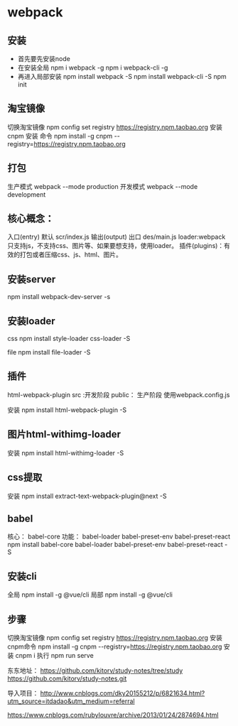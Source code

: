 # webpack

## 安装

- 首先要先安装node
- 在安装全局
  npm i webpack -g
  npm i webpack-cli -g
- 再进入局部安装
  npm install webpack -S
  npm install webpack-cli -S
  npm init

## 淘宝镜像

切换淘宝镜像
npm config set registry https://registry.npm.taobao.org
安装 cnpm
安装 命令 npm install -g cnpm --registry=https://registry.npm.taobao.org

## 打包

生产模式
webpack  --mode production
开发模式
webpack  --mode development

## 核心概念：

入口(entry) 默认 scr/index.js
输出(output) 出口 des/main.js
loader:webpack只支持js，不支持css、图片等、如果要想支持，使用loader。
插件(plugins)：有效的打包或者压缩css、js、html、图片。

## 安装server

npm install webpack-dev-server -s

## 安装loader

css
npm install style-loader css-loader -S

file
npm install file-loader -S

## 插件

html-webpack-plugin
src :开发阶段
public： 生产阶段
使用webpack.config.js

安装
npm install html-webpack-plugin -S

## 图片html-withimg-loader

安装
npm install html-withimg-loader -S

## css提取

安装
npm install extract-text-webpack-plugin@next -S

## babel

核心： babel-core
功能：
babel-loader
babel-preset-env
babel-preset-react
npm install  babel-core babel-loader  babel-preset-env babel-preset-react -S

## 安装cli

全局
npm install -g @vue/cli
局部
npm install -g @vue/cli

## 步骤

切换淘宝镜像
npm config set registry https://registry.npm.taobao.org
安装cnpm命令
npm install -g cnpm --registry=https://registry.npm.taobao.org
安装
cnpm i
执行
npm run serve

东东地址：
https://github.com/kitorv/study-notes/tree/study
https://github.com/kitorv/study-notes.git

导入项目：
http://www.cnblogs.com/dky20155212/p/6821634.html?utm_source=itdadao&utm_medium=referral

https://www.cnblogs.com/rubylouvre/archive/2013/01/24/2874694.html
